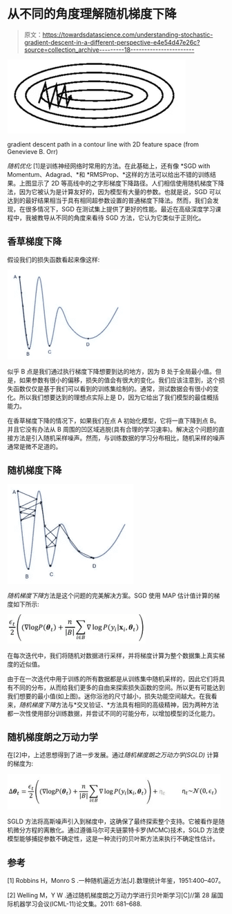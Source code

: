 # 从不同的角度理解随机梯度下降

> 原文：<https://towardsdatascience.com/understanding-stochastic-gradient-descent-in-a-different-perspective-e4e54d47e26c?source=collection_archive---------18----------------------->

![](img/b1a7e8f3c3e7091edc067e7c8efc976a.png)

gradient descent path in a contour line with 2D feature space (from Genevieve B. Orr)

*随机优化* [1]是训练神经网络时常用的方法。在此基础上，还有像 *SGD with Momentum、Adagrad、*和 *RMSProp、*这样的方法可以给出不错的训练结果。上图显示了 2D 等高线中的之字形梯度下降路径。人们相信使用随机梯度下降法，因为它被认为是计算友好的，因为模型有大量的参数。也就是说，SGD 可以达到的最好结果相当于具有相同超参数设置的普通梯度下降法。然而，我们会发现，在很多情况下，SGD 在测试集上提供了更好的性能。最近在高级深度学习课程中，我被教导从不同的角度来看待 SGD 方法，它认为它类似于正则化。

## 香草梯度下降

假设我们的损失函数看起来像这样:

![](img/8fcca73de793dd12a2a331b773b16d46.png)

似乎 B 点是我们通过执行梯度下降想要到达的地方，因为 B 处于全局最小值。但是，如果参数有很小的偏移，损失的值会有很大的变化。我们应该注意到，这个损失函数仅仅是基于我们可以看到的训练集绘制的。通常，测试数据会有很小的变化。所以我们想要达到的理想点实际上是 D，因为它给出了我们模型的最佳概括能力。

在香草梯度下降的情况下，如果我们在点 A 初始化模型，它将一直下降到点 B。并且它没有办法从 B 周围的凹区域逃脱(具有合理的学习速率)。解决这个问题的直接方法是引入随机采样噪声。然而，与训练数据的学习分布相比，随机采样的噪声通常是微不足道的。

## 随机梯度下降

![](img/1f011c74bfd59aec43380a48c71bd312.png)

*随机梯度下降*方法是这个问题的完美解决方案。SGD 使用 MAP 估计值计算的梯度如下所示:

![](img/54789bfc8ba5be0397b88aec3b6539d1.png)

在每次迭代中，我们将随机对数据进行采样，并将梯度计算为整个数据集上真实梯度的近似值。

由于在一次迭代中用于训练的所有数据都是从训练集中随机采样的，因此它们将具有不同的分布，从而给我们更多的自由来探索损失函数的空间。所以更有可能达到我们想要的最小值(如上图)。迷你浴池的尺寸越小，损失功能空间越大。在我看来，*随机梯度下降*方法与*交叉验证、*方法具有相同的高级精神，因为两种方法都一次性使用部分训练数据，并尝试不同的可能分布，以增加模型的泛化能力。

## 随机梯度朗之万动力学

在[2]中，上述思想得到了进一步发展。通过*随机梯度朗之万动力学(SGLD)* 计算的梯度为:

![](img/9b09c80e0f292e5862919f73c8c069c6.png)

SGLD 方法将高斯噪声引入到梯度中，这确保了最终探索整个支持。它被看作是随机微分方程的离散化。通过遵循马尔可夫链蒙特卡罗(MCMC)技术，SGLD 方法使模型能够捕捉参数不确定性，这是一种流行的贝叶斯方法来执行不确定性估计。

## 参考

[1] Robbins H，Monro S .一种随机逼近方法[J].数理统计年鉴，1951:400–407。

[2] Welling M，Y W .通过随机梯度朗之万动力学进行贝叶斯学习[C]//第 28 届国际机器学习会议(ICML-11)论文集。2011: 681–688.